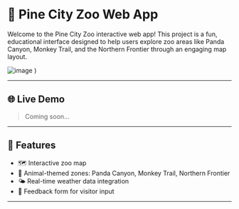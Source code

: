 # 🐼 Pine City Zoo Web App

Welcome to the Pine City Zoo interactive web app! This project is a fun, educational interface designed to help users explore zoo areas like Panda Canyon, Monkey Trail, and the Northern Frontier through an engaging map layout.

![image](https://github.com/user-attachments/assets/32ea9891-6935-44dc-9ce0-bb348b5f6029)
)

---

## 🌐 Live Demo

> Coming soon...

---

## 🧰 Features

- 🗺️ Interactive zoo map
- 🐘 Animal-themed zones: Panda Canyon, Monkey Trail, Northern Frontier
- 🌤️ Real-time weather data integration
- 💬 Feedback form for visitor input

---

